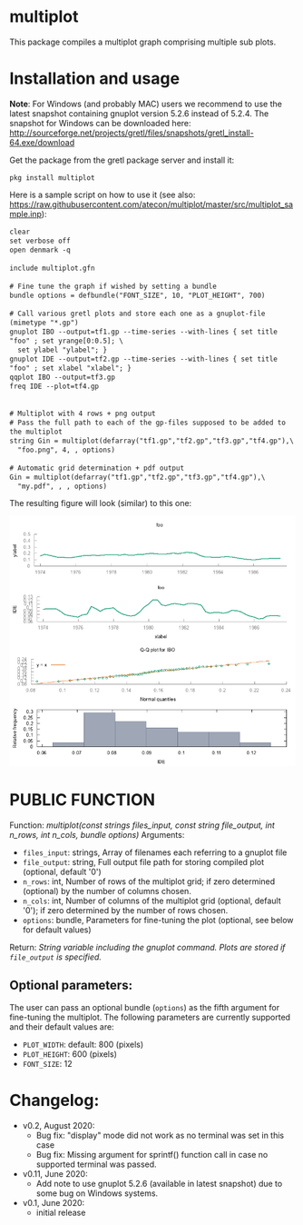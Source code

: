 # multiplot

This package compiles a multiplot graph comprising multiple sub plots.

# Installation and usage

**Note**: For Windows (and probably MAC) users we recommend to use the latest snapshot containing gnuplot version 5.2.6 instead of 5.2.4. The snapshot for Windows can be downloaded here: http://sourceforge.net/projects/gretl/files/snapshots/gretl_install-64.exe/download

Get the package from the gretl package server and install it:
```
pkg install multiplot
```
Here is a sample script on how to use it (see also: https://raw.githubusercontent.com/atecon/multiplot/master/src/multiplot_sample.inp):

```
clear
set verbose off
open denmark -q

include multiplot.gfn

# Fine tune the graph if wished by setting a bundle
bundle options = defbundle("FONT_SIZE", 10, "PLOT_HEIGHT", 700)

# Call various gretl plots and store each one as a gnuplot-file (mimetype "*.gp")
gnuplot IBO --output=tf1.gp --time-series --with-lines { set title "foo" ; set yrange[0:0.5]; \
  set ylabel "ylabel"; }
gnuplot IDE --output=tf2.gp --time-series --with-lines { set title "foo" ; set xlabel "xlabel"; }
qqplot IBO --output=tf3.gp
freq IDE --plot=tf4.gp


# Multiplot with 4 rows + png output
# Pass the full path to each of the gp-files supposed to be added to the multiplot
string Gin = multiplot(defarray("tf1.gp","tf2.gp","tf3.gp","tf4.gp"),\
  "foo.png", 4, , options)

# Automatic grid determination + pdf output
Gin = multiplot(defarray("tf1.gp","tf2.gp","tf3.gp","tf4.gp"),\
  "my.pdf", , , options)
```

The resulting figure will look (similar) to this one:

![sample](https://github.com/atecon/multiplot/raw/master/screenshot.png)


# PUBLIC FUNCTION

Function:       *multiplot(const strings files_input, const string file_output,
                int n_rows, int n_cols, bundle options)*
Arguments:
- ```files_input```:    strings, Array of filenames each referring to a gnuplot file
- ```file_output```:    string, Full output file path for storing compiled plot (optional, default '0')
- ```n_rows```:         int, Number of rows of the multiplot grid; if zero determined (optional) by the number of columns chosen.
- ```n_cols```:         int, Number of columns of the multiplot grid (optional, default '0'); if zero determined by the number of rows chosen.
- ```options```:        bundle, Parameters for fine-tuning the plot (optional, see below for default values)

Return: *String variable including the gnuplot command. Plots are stored if ```file_output``` is specified.*


## Optional parameters:

The user can pass an optional bundle (```options```) as the fifth argument for fine-tuning the multiplot. The following parameters are currently supported and their default values are:

- ```PLOT_WIDTH```: default: 800 (pixels)
- ```PLOT_HEIGHT```: 600 (pixels)
- ```FONT_SIZE```: 12

# Changelog:
- v0.2, August 2020:
    + Bug fix: "display" mode did not work as no terminal was set in this case
    + Bug fix: Missing argument for sprintf() function call in case no
      supported terminal was passed.
- v0.11, June 2020:
	+ Add note to use gnuplot 5.2.6 (available in latest snapshot) due to some bug on Windows systems.
- v0.1, June 2020:
	+ initial release

